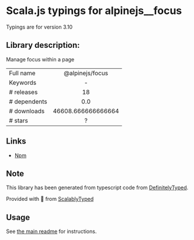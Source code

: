 
# Scala.js typings for alpinejs__focus

Typings are for version 3.10

## Library description:
Manage focus within a page

|                    |                 |
| ------------------ | :-------------: |
| Full name          | @alpinejs/focus |
| Keywords           | - |
| # releases         | 18 |
| # dependents       | 0.0 |
| # downloads        | 46608.666666666664 |
| # stars            | ? |

## Links
- [Npm](https://www.npmjs.com/package/%40alpinejs%2Ffocus)
    


## Note
This library has been generated from typescript code from [DefinitelyTyped](https://definitelytyped.org).

Provided with :purple_heart: from [ScalablyTyped](https://github.com/oyvindberg/ScalablyTyped)

## Usage
See [the main readme](../../readme.md) for instructions.


